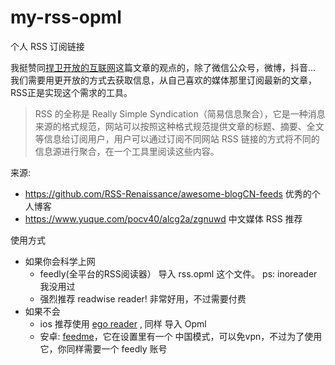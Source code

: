 # my-rss-opml
个人 RSS 订阅链接

我挺赞同[捍卫开放的互联网](https://www.xianmin.org/post/defend-the-open-internet/)这篇文章的观点的，除了微信公众号，微博，抖音... 我们需要用更开放的方式去获取信息，从自己喜欢的媒体那里订阅最新的文章，RSS正是实现这个需求的工具。

> RSS 的全称是 Really Simple Syndication（简易信息聚合），它是一种消息来源的格式规范，网站可以按照这种格式规范提供文章的标题、摘要、全文等信息给订阅用户，用户可以通过订阅不同网站 RSS 链接的方式将不同的信息源进行聚合，在一个工具里阅读这些内容。

来源:

- https://github.com/RSS-Renaissance/awesome-blogCN-feeds 优秀的个人博客
- https://www.yuque.com/pocv40/alcg2a/zgnuwd 中文媒体 RSS 推荐

使用方式
- 如果你会科学上网
  - feedly(全平台的RSS阅读器） 导入 rss.opml 这个文件。 ps: inoreader 我没用过
  - 强烈推荐 readwise reader! 非常好用，不过需要付费
- 如果不会
  - ios 推荐使用 [ego reader](https://www.yuque.com/pocv40/alcg2a/rwn2w8) , 同样 导入 Opml
  - 安卓: [feedme](https://github.com/seazon/FeedMe)，它在设置里有一个 中国模式，可以免vpn，不过为了使用它，你同样需要一个 feedly 账号
  


